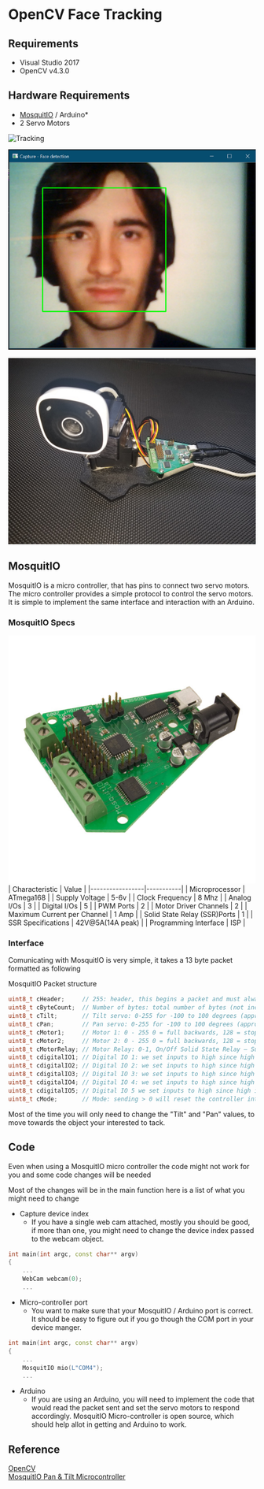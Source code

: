 # OpenCV Face Tracking

## Requirements
* Visual Studio 2017  
* OpenCV v4.3.0

## Hardware Requirements
* [MosquitIO](https://www.trossenrobotics.com/p/mosquitIO-pan-tilt-microcontroller.aspx) / Arduino*  
* 2 Servo Motors

![Tracking](./notes/imgs/tracking.gif)  

![Face](./notes/imgs/screen.png)  

![MosquitCam](./notes/imgs/MosquitCam.jpg)  

## MosquitIO
MosquitIO is a micro controller, that has pins to connect two servo motors. The micro controller provides a simple protocol to control the servo motors. It is simple to implement the same interface and interaction with an Arduino.

### MosquitIO Specs 
![MosquitIO](./notes/imgs/MosquitIO.jpg)
| Characteristic  | Value     |
|-----------------|-----------|
| Microprocessor  | ATmega168 | 
| Supply Voltage  | 5-6v      |
| Clock Frequency |	8 Mhz     |
| Analog I/Os 	  | 3         |
| Digital I/Os 	  | 5         |
| PWM Ports 	  | 2         |
| Motor Driver Channels | 2 |
| Maximum Current per Channel | 1 Amp |
| Solid State Relay (SSR)Ports | 1 |
| SSR Specifications | 42V@5A(14A peak) |
| Programming Interface | ISP |

### Interface
Comunicating with MosquitIO is very simple, it takes a 13 byte packet formatted as following

MosquitIO Packet  structure
``` cpp
uint8_t cHeader;     // 255: header, this begins a packet and must always be sent.
uint8_t cByteCount;  // Number of bytes: total number of bytes (not including the header or this byte) to be sent. There is always 11 in this struct
uint8_t cTilt;       // Tilt servo: 0-255 for -100 to 100 degrees (approximately)
uint8_t cPan;        // Pan servo: 0-255 for -100 to 100 degrees (approximately)
uint8_t cMotor1;     // Motor 1: 0 - 255 0 = full backwards, 128 = stop, 255 = full forwards
uint8_t cMotor2;     // Motor 2: 0 - 255 0 = full backwards, 128 = stop, 255 = full forwards
uint8_t cMotorRelay; // Motor Relay: 0-1, On/Off Solid State Relay – Supplies Input Voltage
uint8_t cdigitalIO1; // Digital IO 1: we set inputs to high since high is the default stable state
uint8_t cdigitalIO2; // Digital IO 2: we set inputs to high since high is the default stable state
uint8_t cdigitalIO3; // Digital IO 3: we set inputs to high since high is the default stable state
uint8_t cdigitalIO4; // Digital IO 4: we set inputs to high since high is the default stable state
uint8_t cdigitalIO5; // Digital IO 5 we set inputs to high since high is the default stable state
uint8_t cMode;       // Mode: sending > 0 will reset the controller into JOYSTICK mode.
```

Most of the time you will only need to change the "Tilt" and "Pan" values, to move towards the object your interested to tack.

## Code
Even when using a MosquitIO micro controller  the code might not work for you and some code changes will be needed

Most of the changes will be in the main function here is a list of what you might need to change

* Capture device index
  * If you have a single web cam attached, mostly you should be good, if more than one, you might need to change the device index passed to the webcam object.

``` cpp
int main(int argc, const char** argv)
{
	...
	WebCam webcam(0);
    ...
```

* Micro-controller port
  * You want to make sure that your MosquitIO / Arduino port is correct. It should be easy to figure out if you go though the COM port in your device manger.
``` cpp
int main(int argc, const char** argv)
{
    ...
	MosquitIO mio(L"COM4");
    ...
```
* Arduino
  * If you are using an Arduino, you will need to implement the code that would read the packet sent and set the servo motors to respond accordingly. MosquitIO Micro-controller is open source, which should help allot in getting and Arduino to work.

## Reference
[OpenCV](https://docs.opencv.org/master/db/d28/tutorial_cascade_classifier.html)  
[MosquitIO Pan & Tilt Microcontroller](https://www.trossenrobotics.com/p/mosquitIO-pan-tilt-microcontroller.aspx)  
